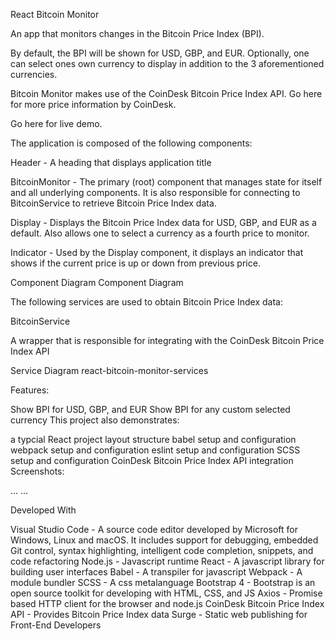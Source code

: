 React Bitcoin Monitor

An app that monitors changes in the Bitcoin Price Index (BPI).

By default, the BPI will be shown for USD, GBP, and EUR. Optionally, one can select ones own currency to display in addition to the 3 aforementioned currencies.

Bitcoin Monitor makes use of the CoinDesk Bitcoin Price Index API. Go here for more price information by CoinDesk.

Go here for live demo.

The application is composed of the following components:

Header - A heading that displays application title

BitcoinMonitor - The primary (root) component that manages state for itself and all underlying components. It is also responsible for connecting to BitcoinService to retrieve Bitcoin Price Index data.

Display - Displays the Bitcoin Price Index data for USD, GBP, and EUR as a default. Also allows one to select a currency as a fourth price to monitor.

Indicator - Used by the Display component, it displays an indicator that shows if the current price is up or down from previous price.

Component Diagram Component Diagram

The following services are used to obtain Bitcoin Price Index data:

BitcoinService

A wrapper that is responsible for integrating with the CoinDesk Bitcoin Price Index API

Service Diagram react-bitcoin-monitor-services

Features:

Show BPI for USD, GBP, and EUR
Show BPI for any custom selected currency
This project also demonstrates:

a typcial React project layout structure
babel setup and configuration
webpack setup and configuration
eslint setup and configuration
SCSS setup and configuration
CoinDesk Bitcoin Price Index API integration
Screenshots:

...	...
	
	
Developed With

Visual Studio Code - A source code editor developed by Microsoft for Windows, Linux and macOS. It includes support for debugging, embedded Git control, syntax highlighting, intelligent code completion, snippets, and code refactoring
Node.js - Javascript runtime
React - A javascript library for building user interfaces
Babel - A transpiler for javascript
Webpack - A module bundler
SCSS - A css metalanguage
Bootstrap 4 - Bootstrap is an open source toolkit for developing with HTML, CSS, and JS
Axios - Promise based HTTP client for the browser and node.js
CoinDesk Bitcoin Price Index API - Provides Bitcoin Price Index data
Surge - Static web publishing for Front-End Developers
